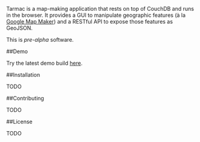 Tarmac is a map-making application that rests on top of CouchDB and runs in the browser. It provides a GUI to manipulate geographic features (à la [Google Map Maker](http://www.google.com/mapmaker)) and a RESTful API to expose those features as GeoJSON.

This is *pre-alpha* software.

##Demo

Try the latest demo build [here](http://christophercliff.iriscouch.com/tarmac/_design/tarmac/index.html).

##Installation

TODO

##Contributing

TODO

##License

TODO